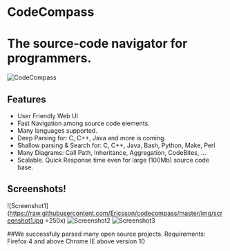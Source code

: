 # CodeCompass

# The source-code navigator for programmers.

![CodeCompass](https://raw.githubusercontent.com/Ericsson/codecompass/master/img/logo.jpg)

## Features
* User Friendly Web UI
* Fast Navigation among source code elements.  
* Many languages supported. 
* Deep Parsing for: C, C++, Java and more is coming.
* Shallow parsing & Search for: C, C++, Java, Bash, Python, Make, Perl
* Many Diagrams: Call Path, Inheritance, Aggregation, CodeBites, ...
* Scalable. Quick Response time even for large (100Mb) source code base.

## Screenshots!

![Screenshot1](https://raw.githubusercontent.com/Ericsson/codecompass/master/img/screenshot1.jpg =250x)
![Screenshot2](https://raw.githubusercontent.com/Ericsson/codecompass/master/img/screenshot2.jpg)
![Screenshot3](https://raw.githubusercontent.com/Ericsson/codecompass/master/img/screenshot3.jpg)

##We successfuly parsed many open source projects.
Requirements:
Firefox 4 and above
Chrome
IE above version 10


